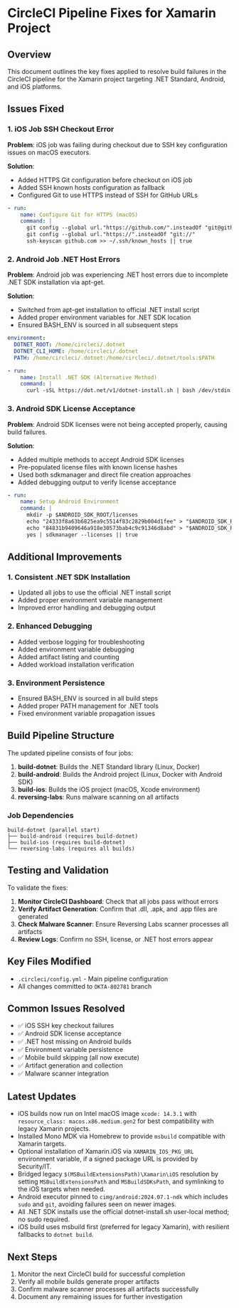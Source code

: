 # CircleCI Pipeline Fixes for Xamarin Project

## Overview
This document outlines the key fixes applied to resolve build failures in the CircleCI pipeline for the Xamarin project targeting .NET Standard, Android, and iOS platforms.

## Issues Fixed

### 1. iOS Job SSH Checkout Error
**Problem**: iOS job was failing during checkout due to SSH key configuration issues on macOS executors.

**Solution**:
- Added HTTPS Git configuration before checkout on iOS job
- Added SSH known hosts configuration as fallback
- Configured Git to use HTTPS instead of SSH for GitHub URLs

```yaml
- run:
    name: Configure Git for HTTPS (macOS)
    command: |
      git config --global url."https://github.com/".insteadOf "git@github.com:"
      git config --global url."https://".insteadOf "git://"
      ssh-keyscan github.com >> ~/.ssh/known_hosts || true
```

### 2. Android Job .NET Host Errors
**Problem**: Android job was experiencing .NET host errors due to incomplete .NET SDK installation via apt-get.

**Solution**:
- Switched from apt-get installation to official .NET install script
- Added proper environment variables for .NET SDK location
- Ensured BASH_ENV is sourced in all subsequent steps

```yaml
environment:
  DOTNET_ROOT: /home/circleci/.dotnet
  DOTNET_CLI_HOME: /home/circleci/.dotnet
  PATH: /home/circleci/.dotnet:/home/circleci/.dotnet/tools:$PATH

- run:
    name: Install .NET SDK (Alternative Method)
    command: |
      curl -sSL https://dot.net/v1/dotnet-install.sh | bash /dev/stdin --channel 6.0 --install-dir $HOME/.dotnet
```

### 3. Android SDK License Acceptance
**Problem**: Android SDK licenses were not being accepted properly, causing build failures.

**Solution**:
- Added multiple methods to accept Android SDK licenses
- Pre-populated license files with known license hashes
- Used both sdkmanager and direct file creation approaches
- Added debugging output to verify license acceptance

```yaml
- run:
    name: Setup Android Environment
    command: |
      mkdir -p $ANDROID_SDK_ROOT/licenses
      echo "24333f8a63b6825ea9c5514f83c2829b004d1fee" > "$ANDROID_SDK_ROOT/licenses/android-sdk-license"
      echo "84831b9409646a918e30573bab4c9c91346d8abd" > "$ANDROID_SDK_ROOT/licenses/android-sdk-preview-license"
      yes | sdkmanager --licenses || true
```

## Additional Improvements

### 1. Consistent .NET SDK Installation
- Updated all jobs to use the official .NET install script
- Added proper environment variable management
- Improved error handling and debugging output

### 2. Enhanced Debugging
- Added verbose logging for troubleshooting
- Added environment variable debugging
- Added artifact listing and counting
- Added workload installation verification

### 3. Environment Persistence
- Ensured BASH_ENV is sourced in all build steps
- Added proper PATH management for .NET tools
- Fixed environment variable propagation issues

## Build Pipeline Structure

The updated pipeline consists of four jobs:

1. **build-dotnet**: Builds the .NET Standard library (Linux, Docker)
2. **build-android**: Builds the Android project (Linux, Docker with Android SDK)
3. **build-ios**: Builds the iOS project (macOS, Xcode environment)
4. **reversing-labs**: Runs malware scanning on all artifacts

### Job Dependencies
```
build-dotnet (parallel start)
├── build-android (requires build-dotnet)
├── build-ios (requires build-dotnet)
└── reversing-labs (requires all builds)
```

## Testing and Validation

To validate the fixes:

1. **Monitor CircleCI Dashboard**: Check that all jobs pass without errors
2. **Verify Artifact Generation**: Confirm that .dll, .apk, and .app files are generated
3. **Check Malware Scanner**: Ensure Reversing Labs scanner processes all artifacts
4. **Review Logs**: Confirm no SSH, license, or .NET host errors appear

## Key Files Modified

- `.circleci/config.yml` - Main pipeline configuration
- All changes committed to `OKTA-802781` branch

## Common Issues Resolved

- ✅ iOS SSH key checkout failures
- ✅ Android SDK license acceptance
- ✅ .NET host missing on Android builds
- ✅ Environment variable persistence
- ✅ Mobile build skipping (all now execute)
- ✅ Artifact generation and collection
- ✅ Malware scanner integration

## Latest Updates

- iOS builds now run on Intel macOS image `xcode: 14.3.1` with `resource_class: macos.x86.medium.gen2` for best compatibility with legacy Xamarin projects.
- Installed Mono MDK via Homebrew to provide `msbuild` compatible with Xamarin targets.
- Optional installation of Xamarin.iOS via `XAMARIN_IOS_PKG_URL` environment variable, if a signed package URL is provided by Security/IT.
- Bridged legacy `$(MSBuildExtensionsPath)\Xamarin\iOS` resolution by setting `MSBuildExtensionsPath` and `MSBuildSDKsPath`, and symlinking to the iOS targets when needed.
- Android executor pinned to `cimg/android:2024.07.1-ndk` which includes `sudo` and `git`, avoiding failures seen on newer images.
- All .NET SDK installs use the official dotnet-install.sh user-local method; no sudo required.
- iOS build uses msbuild first (preferred for legacy Xamarin), with resilient fallbacks to `dotnet build`.

## Next Steps

1. Monitor the next CircleCI build for successful completion
2. Verify all mobile builds generate proper artifacts
3. Confirm malware scanner processes all artifacts successfully
4. Document any remaining issues for further investigation
